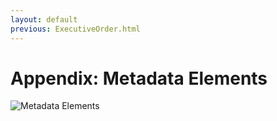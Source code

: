 ```yaml
---
layout: default
previous: ExecutiveOrder.html
---
```

 
Appendix: Metadata Elements
=========

![Metadata Elements](http://jonmuckell.github.io/open-data-handbook/img/Metadata.png "Metadata Elements")
